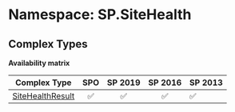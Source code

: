 # Namespace: SP.SiteHealth

## Complex Types

**Availability matrix**

Complex Type | SPO | SP 2019 | SP 2016 | SP 2013
----------|:---:|:-------:|:-------:|:-------
[SiteHealthResult](./ComplexTypes/SiteHealthResult.md) | ✅ | ✅ | ✅ | ✅